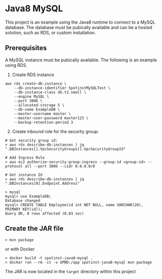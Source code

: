# Java8 MySQL

This project is an example using the Java8 runtime to connect to a MySQL
database. The database must be pubically available and can be a hosted solution,
such as RDS, or custom installation.


## Prerequisites

A MySQL instance must be pubically available. The following is an
example using RDS.

1. Create RDS instance
```
aws rds create-db-instance \
    --db-instance-identifier SpotinstMySQLTest \
    --db-instance-class db.t2.small \
    --engine MySQL \
    --port 3006 \
    --allocated-storage 5 \
    --db-name ExampleDB \
    --master-username master \
    --master-user-password master123 \
    --backup-retention-period 3
```
2. Create inbound role for the security group:
```
# Get security group id:
> aws rds describe-db-instances | jq ".DBInstances[].VpcSecurityGroups[].VpcSecurityGroupId"
```
```
# Add Ingress Rule
> aws ec2 authorize-security-group-ingress --group-id <group-id> --protocol all --port 3006 --cidr 0.0.0.0/0
```
```
# Get instance Id
> aws rds describe-db-instances | jq ".DBInstances[0].Endpoint.Address"
```
```
> mysql
mysql> use ExampleDB;
Database changed
mysql> CREATE TABLE Employee(id int NOT NULL, name VARCHAR(20), PRIMARY KEY(id));
Query OK, 0 rows affected (0.03 sec)
```

## Create the JAR file

```
> mvn package
```

or with Docker

```
> docker build -t spotinst-java8-mysql .
> docker run --rm -it -v $PWD:/app spotinst-java8-mysql mvn package
```

The JAR is now located in the `target` directory within this project
